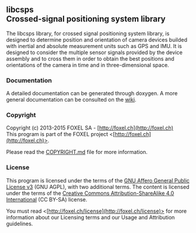
## libcsps<br />Crossed-signal positioning system library

The libcsps library, for crossed signal positioning system library, is designed to determine position and orientation of camera devices builded with inertial and absolute measurement units such as GPS and IMU. It is designed to consider the multiple sensor signals provided by the device assembly and to cross them in order to obtain the best positions and orientations of the camera in time and in three-dimensional space.


### Documentation

A detailed documentation can be generated through doxygen. A more general documentation can be consulted on the [wiki](https://github.com/FoxelSA/libcsps/wiki).


### Copyright

Copyright (c) 2013-2015 FOXEL SA - [http://foxel.ch](http://foxel.ch)<br />
This program is part of the FOXEL project <[http://foxel.ch](http://foxel.ch)>.

Please read the [COPYRIGHT.md](COPYRIGHT.md) file for more information.


### License

This program is licensed under the terms of the
[GNU Affero General Public License v3](http://www.gnu.org/licenses/agpl.html)
(GNU AGPL), with two additional terms. The content is licensed under the terms
of the
[Creative Commons Attribution-ShareAlike 4.0 International](http://creativecommons.org/licenses/by-sa/4.0/)
(CC BY-SA) license.

You must read <[http://foxel.ch/license](http://foxel.ch/license)> for more
information about our Licensing terms and our Usage and Attribution guidelines.
